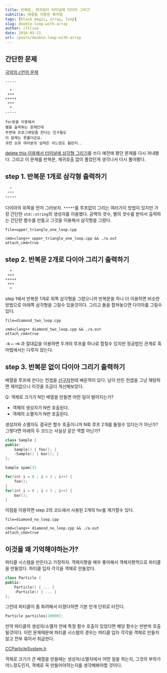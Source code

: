 ```yaml
---
title: 반복문, 재귀없이 터미널에 다이아 그리기
subtitle: 배열을 이용한 흑마법
tags: [black magic, array, loop]
slug: double-loop-with-array
author: if1live
date: 2016-03-21
url: /posts/double-loop-with-array
---
```


## 간단한 문제

[극악의 c언어 문제](http://www.todayhumor.co.kr/board/view.php?table=programmer&no=12810)

```
-----

  *
 ***
*****
 ***
  *
-----

for문을 이용해서
별을 출력하는 문제인데
주변에 프로그래밍좀 한다는 친구들도
이 문제는 못풀더군요.
과연 오유 여러분의 실력은 어느정도 될런지..
```

[delete this 이용해서 터미널에 삼각형 그리기]({article}recursion-with-destructor)를 쓰다 예전에 봤던 문제를 다시 꺼내봤다.
그리고 이 문제를 반복문, 재귀호출 없이 풀었던게 생각나서 다시 풀어봤다.

## step 1. 반복문 1개로 삼각형 출력하기
```c
  *
 ***
*****
```

다이아의 위쪽을 먼저 그러보자.
`*****`를 루프없이 그리는 여러가지 방법이 있지만 가장 간단한 `std::string`의 생성자를 이용했다.
공백의 갯수, 별의 갯수를 받아서 출력하는 간단한 함수를 만들고 그것을 이용해서 삼각형을 그렸다.

~~~maya:view
file=upper_triangle_one_loop.cpp
~~~

~~~maya:execute
cmd=clang++ upper_triangle_one_loop.cpp && ./a.out
attach_cmd=true
~~~

## step 2. 반복문 2개로 다이아 그리기 출력하기

```
  *
 ***
*****
 ***
  *
```

step 1에서 반복문 1개로 위쪽 삼각형을 그렸으니까 반복문을 하나 더 이용하면 비슷한 방법으로 아래쪽 삼각형을 그릴수 있을것이다.
그리고 둘을 합쳐놓으면 다이아를 그릴수 있다.

~~~maya:view
file=diamond_two_loop.cpp
~~~

~~~maya:execute
cmd=clang++ diamond_two_loop.cpp && ./a.out
attach_cmd=true
~~~

`-N` ~ `+N` 과 절대값을 이용하면 두개의 루프를 하나로 합칠수 있지만 정공법인 관계로 흑마법에서는 다루지 않는다.

## step 3. 반복문 없이 다이아 그리기 출력하기

배열을 루프에 쓴다는 컨셉을 [선구자](https://kldp.org/node/99915#comment-543746)한테 배운적이 있다.
남이 만든 컨셉을 그냥 재탕하면 재미없으니 이것을 조금더 개선해보았다.

Q: 객체로 크기가 N인 배열을 만들면 어떤 일이 벌어지는가?

* 객체의 생성자가 N번 호출된다.
* 객체의 소멸자가 N번 호출된다.

생성자와 소멸자도 결국은 함수 호출이니까 N회 루프 2개를 돌릴수 있다는거 아닌가?
그렇다면 아래의 두 코드는 사실상 같은 역할 아닌가?

```cpp
class Sample {
public:
    Sample() { foo(); }
    ~Sample() { bar(); }
};

Sample spam[3]
```

```cpp
for(int i = 0 ; i < 3 ; i++) {
    foo();
}
for(int i = 0 ; i < 3 ; i++) {
    bar();
}
```

이점을 이용하면 step 2의 코드에서 사용된 2개의 for를 제거할수 있다.

~~~maya:view
file=diamond_no_loop.cpp
~~~

~~~maya:execute
cmd=clang++ diamond_no_loop.cpp && ./a.out
attach_cmd=true
~~~



## 이것을 왜 기억해야하는가?

파티클 시스템을 만든다고 가정하자.
객체지향을 매우 좋아해서 객체지향적으로 파티클을 만들었다.
파티클 입자 각각을 객체로 만들었다.

```cpp
class Particle {
public:
    Particle() { ... }
    ~Particle() { ... }
};

```

그런데 파티클이 좀 화려해서 터졌다하면 기본 만개 단위로 터진다.

```cpp
Particle particles[10000];
```

만약 파티클의 생성자/소멸자 안에 특정 함수 호출이 있었다면 해당 함수는 만번씩 호출될것이다.
이런 문제때문에 파티클 시스템의 경우는 파티클 입자 각각을 객체로 만들지 않고 전부 묶어서 취급한다.

[CCParticleSystem.h](https://github.com/cocos2d/cocos2d-x/blob/8280f06c1f43bb6bcc493c24970f1a64769ddbb7/cocos/2d/CCParticleSystem.h#L43-L138)

객체로 크기가 큰 배열을 만들때는 생성자/소멸자에서 어떤 일을 하는지, 그것의 부하가 어느정도인지, 객체로 꼭 만들어야하는지를 생각해봐야할 것이다.
